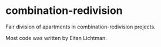 # combination-redivision
Fair division of apartments in combination-redivision projects.

Most code was written by Eitan Lichtman.

